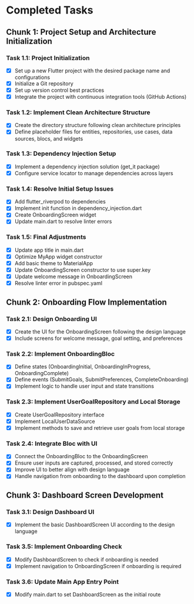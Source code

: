 # Completed Tasks

## Chunk 1: Project Setup and Architecture Initialization

### Task 1.1: Project Initialization
- [x] Set up a new Flutter project with the desired package name and configurations
- [x] Initialize a Git repository
- [x] Set up version control best practices
- [x] Integrate the project with continuous integration tools (GitHub Actions)

### Task 1.2: Implement Clean Architecture Structure
- [x] Create the directory structure following clean architecture principles
- [x] Define placeholder files for entities, repositories, use cases, data sources, blocs, and widgets

### Task 1.3: Dependency Injection Setup
- [x] Implement a dependency injection solution (get_it package)
- [x] Configure service locator to manage dependencies across layers

### Task 1.4: Resolve Initial Setup Issues
- [x] Add flutter_riverpod to dependencies
- [x] Implement init function in dependency_injection.dart
- [x] Create OnboardingScreen widget
- [x] Update main.dart to resolve linter errors

### Task 1.5: Final Adjustments
- [x] Update app title in main.dart
- [x] Optimize MyApp widget constructor
- [x] Add basic theme to MaterialApp
- [x] Update OnboardingScreen constructor to use super.key
- [x] Update welcome message in OnboardingScreen
- [x] Resolve linter error in pubspec.yaml

## Chunk 2: Onboarding Flow Implementation

### Task 2.1: Design Onboarding UI
- [x] Create the UI for the OnboardingScreen following the design language
- [x] Include screens for welcome message, goal setting, and preferences

### Task 2.2: Implement OnboardingBloc
- [x] Define states (OnboardingInitial, OnboardingInProgress, OnboardingComplete)
- [x] Define events (SubmitGoals, SubmitPreferences, CompleteOnboarding)
- [x] Implement logic to handle user input and state transitions

### Task 2.3: Implement UserGoalRepository and Local Storage
- [x] Create UserGoalRepository interface
- [x] Implement LocalUserDataSource
- [x] Implement methods to save and retrieve user goals from local storage

### Task 2.4: Integrate Bloc with UI
- [x] Connect the OnboardingBloc to the OnboardingScreen
- [x] Ensure user inputs are captured, processed, and stored correctly
- [x] Improve UI to better align with design language
- [x] Handle navigation from onboarding to the dashboard upon completion

## Chunk 3: Dashboard Screen Development

### Task 3.1: Design Dashboard UI
- [x] Implement the basic DashboardScreen UI according to the design language

### Task 3.5: Implement Onboarding Check
- [x] Modify DashboardScreen to check if onboarding is needed
- [x] Implement navigation to OnboardingScreen if onboarding is required

### Task 3.6: Update Main App Entry Point
- [x] Modify main.dart to set DashboardScreen as the initial route